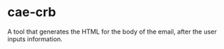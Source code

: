 # cae-crb
A tool that generates the HTML for the body of the email, after the user inputs information.
